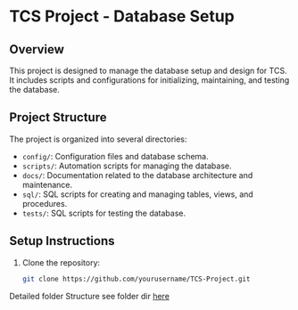 # TCS Project - Database Setup

## Overview

This project is designed to manage the database setup and design for TCS. It includes scripts and configurations for initializing, maintaining, and testing the database.

## Project Structure

The project is organized into several directories:

- `config/`: Configuration files and database schema.
- `scripts/`: Automation scripts for managing the database.
- `docs/`: Documentation related to the database architecture and maintenance.
- `sql/`: SQL scripts for creating and managing tables, views, and procedures.
- `tests/`: SQL scripts for testing the database.

## Setup Instructions

1. Clone the repository:
   ```bash
   git clone https://github.com/yourusername/TCS-Project.git
   ```

Detailed folder Structure
  see folder dir [here](Folder_dir.txt)

